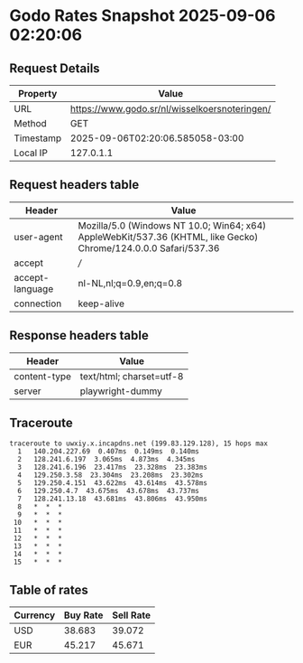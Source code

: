 # Godo Rates Snapshot 2025-09-06 02:20:06
## Request Details

| Property | Value |
|----------|-------|
| URL | https://www.godo.sr/nl/wisselkoersnoteringen/ |
| Method | GET |
| Timestamp | 2025-09-06T02:20:06.585058-03:00 |
| Local IP | 127.0.1.1 |
    
## Request headers table

| Header | Value |
|--------|-------|
| user-agent | Mozilla/5.0 (Windows NT 10.0; Win64; x64) AppleWebKit/537.36 (KHTML, like Gecko) Chrome/124.0.0.0 Safari/537.36 |
| accept | */* |
| accept-language | nl-NL,nl;q=0.9,en;q=0.8 |
| connection | keep-alive |

    
## Response headers table
| Header | Value |
|--------|-------|
| content-type | text/html; charset=utf-8 |
| server | playwright-dummy |

## Traceroute 

```
traceroute to uwxiy.x.incapdns.net (199.83.129.128), 15 hops max
  1   140.204.227.69  0.407ms  0.149ms  0.140ms 
  2   128.241.6.197  3.065ms  4.873ms  4.345ms 
  3   128.241.6.196  23.417ms  23.328ms  23.383ms 
  4   129.250.3.58  23.304ms  23.208ms  23.302ms 
  5   129.250.4.151  43.622ms  43.614ms  43.578ms 
  6   129.250.4.7  43.675ms  43.678ms  43.737ms 
  7   128.241.13.18  43.681ms  43.806ms  43.950ms 
  8   *  *  * 
  9   *  *  * 
 10   *  *  * 
 11   *  *  * 
 12   *  *  * 
 13   *  *  * 
 14   *  *  * 
 15   *  *  * 

```


## Table of rates

| Currency | Buy Rate | Sell Rate |
|----------|----------|-----------|
| USD | 38.683 | 39.072 |
| EUR | 45.217 | 45.671 |
